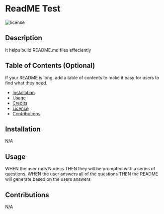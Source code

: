 # ReadME Test
![license](https://img.shields.io/badge/license-MIT-brightgreen)

## Description

It helps build README.md files effeciently

## Table of Contents (Optional)

If your README is long, add a table of contents to make it easy for users to find what they need.

- [Installation](#installation)
- [Usage](#usage)
- [Credits](#credits)
- [License](#license)
- [Contributions](#contributions)

## Installation
N/A

## Usage 
WHEN the user runs Node.js THEN they will be prompted with a series of questions. WHEN the user answers all of the questions THEN the README will generate based on the users answers

## Contributions
N/A

